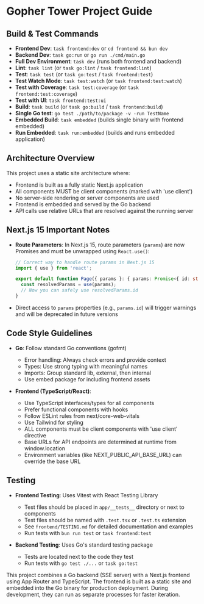 # Gopher Tower Project Guide

## Build & Test Commands

- **Frontend Dev**: `task frontend:dev` or `cd frontend && bun dev`
- **Backend Dev**: `task go:run` or `go run ./cmd/main.go`
- **Full Dev Environment**: `task dev` (runs both frontend and backend)
- **Lint**: `task lint` (or `task go:lint` / `task frontend:lint`)
- **Test**: `task test` (or `task go:test` / `task frontend:test`)
- **Test Watch Mode**: `task test:watch` (or `task frontend:test:watch`)
- **Test with Coverage**: `task test:coverage` (or `task frontend:test:coverage`)
- **Test with UI**: `task frontend:test:ui`
- **Build**: `task build` (or `task go:build` / `task frontend:build`)
- **Single Go test**: `go test ./path/to/package -v -run TestName`
- **Embedded Build**: `task embedded` (builds single binary with frontend embedded)
- **Run Embedded**: `task run:embedded` (builds and runs embedded application)

## Architecture Overview

This project uses a static site architecture where:

- Frontend is built as a fully static Next.js application
- All components MUST be client components (marked with 'use client')
- No server-side rendering or server components are used
- Frontend is embedded and served by the Go backend
- API calls use relative URLs that are resolved against the running server

## Next.js 15 Important Notes

- **Route Parameters**: In Next.js 15, route parameters (`params`) are now Promises and must be unwrapped using `React.use()`:

  ```typescript
  // Correct way to handle route params in Next.js 15
  import { use } from 'react';

  export default function Page({ params }: { params: Promise<{ id: string }> }) {
    const resolvedParams = use(params);
    // Now you can safely use resolvedParams.id
  }
  ```

- Direct access to `params` properties (e.g., `params.id`) will trigger warnings and will be deprecated in future versions

## Code Style Guidelines

- **Go**: Follow standard Go conventions (gofmt)
  - Error handling: Always check errors and provide context
  - Types: Use strong typing with meaningful names
  - Imports: Group standard lib, external, then internal
  - Use embed package for including frontend assets

- **Frontend (TypeScript/React)**:
  - Use TypeScript interfaces/types for all components
  - Prefer functional components with hooks
  - Follow ESLint rules from next/core-web-vitals
  - Use Tailwind for styling
  - ALL components must be client components with 'use client' directive
  - Base URLs for API endpoints are determined at runtime from window.location
  - Environment variables (like NEXT_PUBLIC_API_BASE_URL) can override the base URL

## Testing

- **Frontend Testing**: Uses Vitest with React Testing Library
  - Test files should be placed in `app/__tests__` directory or next to components
  - Test files should be named with `.test.tsx` or `.test.ts` extension
  - See `frontend/TESTING.md` for detailed documentation and examples
  - Run tests with `bun run test` or `task frontend:test`

- **Backend Testing**: Uses Go's standard testing package
  - Tests are located next to the code they test
  - Run tests with `go test ./...` or `task go:test`

This project combines a Go backend (SSE server) with a Next.js frontend using App Router and TypeScript. The frontend is built as a static site and embedded into the Go binary for production deployment. During development, they can run as separate processes for faster iteration.
